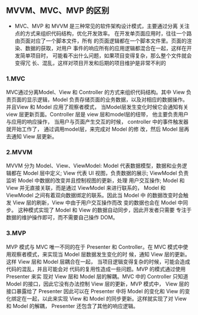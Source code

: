 ## MVVM、MVC、MVP 的区别

- MVC、MVP 和 MVVM 是三种常见的软件架构设计模式，主要通过分离 关注点的方式来组织代码结构，优化开发效率。
在开发单页面应用时，往往一个路由页面对应了一个脚本文件，所有 的页面逻辑都在一个脚本文件里。页面的渲染、数据的获取，对用户 事件的响应所有的应用逻辑都混合在一起，这样在开发简单项目时， 可能看不出什么问题，如果项目变得复杂，那么整个文件就会变得冗 长、混乱，这样对项目开发和后期的项目维护是非常不利的

### 1.MVC
MVC通过分离Model、View 和 Controller 的方式来组织代码结构。其中 View 负责页面的显示逻辑，Model 负责存储页面的业务数据，以及对相应的数据操作。并且View 和 Model 应用了观察者模式， 当Model层发生变化时候它会通知有关view 层更新页面。Controller 层是 view 层和model层的纽带， 他主要负责用户与应用的响应操作， 当用户与页面产生交互的时候， controller 中的事件触发器就开始工作了， 通过调用model层，来完成对 Model 的修 改，然后 Model 层再去通知 View 层更新。


### 2.MVVM

MVVM 分为 Model、View、ViewModel:
Model 代表数据模型，数据和业务逻辑都在 Model 层中定义;
View 代表 UI 视图，负责数据的展示;
ViewModel 负责监听 Model 中数据的改变并且控制视图的更新，处理 用户交互操作;
Model 和 View 并无直接关联，而是通过 ViewModel 来进行联系的， Model 和 ViewModel 之间有着双向数据绑定的联系。因此当 Model 中 的数据改变时会触发 View 层的刷新，View 中由于用户交互操作而改 变的数据也会在 Model 中同步。
这种模式实现了 Model 和 View 的数据自动同步，因此开发者只需要 专注于数据的维护操作即可，而不需要自己操作 DOM。

### 3.MVP

MVP 模式与 MVC 唯一不同的在于 Presenter 和 Controller。在 MVC 模式中使用观察者模式，来实现当 Model 层数据发生变化的时 候，通知 View 层的更新。这样 View 层和 Model 层耦合在一起， 当项目逻辑变得复杂的时候，可能会造成代码的混乱，并且可能会对 代码的复用性造成一些问题。MVP 的模式通过使用 Presenter 来实 现对 View 层和 Model 层的解耦。MVC 中的 Controller 只知道 Model 的接口，因此它没有办法控制 View 层的更新，MVP 模式中， View 层的接口暴露给了 Presenter 因此可以在 Presenter 中将 Model 的变化和 View 的变化绑定在一起，以此来实现 View 和 Model 的同步更新。这样就实现了对 View 和 Model 的解耦， Presenter 还包含了其他的响应逻辑。
